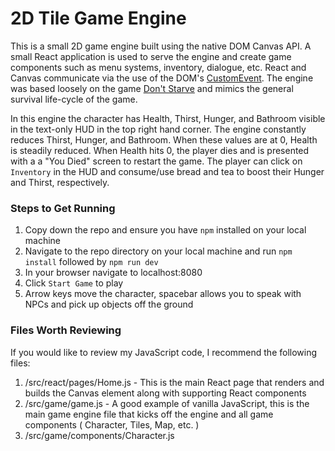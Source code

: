 # 2D Tile Game Engine

This is a small 2D game engine built using the native DOM Canvas API. A small React application is used to serve the engine and create game components such as menu systems, inventory, dialogue, etc. React and Canvas communicate via the use of the DOM's [CustomEvent](https://developer.mozilla.org/en-US/docs/Web/API/CustomEvent/CustomEvent). The engine was based loosely on the game [Don't Starve](https://www.klei.com/games/dont-starve) and mimics the general survival life-cycle of the game.

In this engine the character has Health, Thirst, Hunger, and Bathroom visible in the text-only HUD in the top right hand corner. The engine constantly reduces Thirst, Hunger, and Bathroom. When these values are at 0, Health is steadily reduced. When Health hits 0, the player dies and is presented with a a "You Died" screen to restart the game. The player can click on ```Inventory``` in the HUD and consume/use bread and tea to boost their Hunger and Thirst, respectively.

### Steps to Get Running
1. Copy down the repo and ensure you have ```npm``` installed on your local machine
2. Navigate to the repo directory on your local machine and run ```npm install``` followed by ```npm run dev```
3. In your browser navigate to localhost:8080
4. Click ```Start Game``` to play
5. Arrow keys move the character, spacebar allows you to speak with NPCs and pick up objects off the ground

### Files Worth Reviewing
If you would like to review my JavaScript code, I recommend the following files:
1. /src/react/pages/Home.js - This is the main React page that renders and builds the Canvas element along with supporting React components
2. /src/game/game.js - A good example of vanilla JavaScript, this is the main game engine file that kicks off the engine and all game components ( Character, Tiles, Map, etc. )
3. /src/game/components/Character.js
